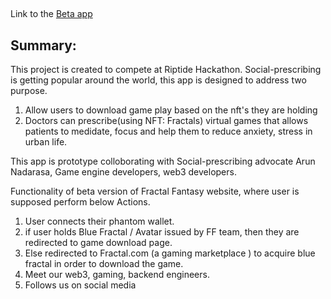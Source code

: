 
##
Link to the [Beta app](https://nextjsfractalfantasy-devbranch-deployv1-harrypks19-gmailcom.vercel.app/)

Summary:
--------

This project is created to compete at Riptide Hackathon. 
Social-prescribing is getting popular around the world, this app is designed to address two purpose.
1. Allow users to download game play based on the nft's they are holding
2. Doctors can prescribe(using NFT: Fractals) virtual games that allows patients to medidate, focus and help them to reduce anxiety, stress in 
urban life.

This app is prototype colloborating with Social-prescribing advocate Arun Nadarasa, Game engine developers, web3 developers.

Functionality of beta version of Fractal Fantasy website, where user is supposed perform below Actions.

1. User connects their phantom wallet. 
2. if user holds Blue Fractal / Avatar issued by FF team, then they are redirected to game download page.
3. Else redirected to Fractal.com (a gaming marketplace ) to acquire blue fractal in order to download the game.
4. Meet our web3, gaming, backend engineers.
5. Follows us on social media



